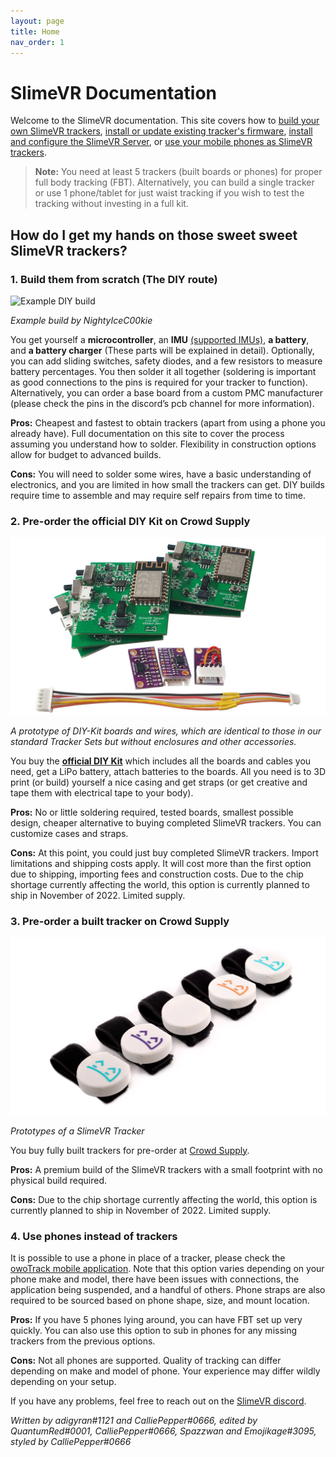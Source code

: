 ```yaml
---
layout: page
title: Home
nav_order: 1
---
```


# SlimeVR Documentation

Welcome to the SlimeVR documentation. This site covers how to [build your own SlimeVR trackers](diy/diy-trackers-guide.md), [install or update existing tracker's firmware](firmware/updating-firmware.md), [install and configure the SlimeVR Server](server-setup/slimevr-setup.md), or [use your mobile phones as SlimeVR trackers](tools/owoTrack.md).

> **Note:** You need at least 5 trackers (built boards or phones) for proper full body tracking (FBT). Alternatively, you can build a single tracker or use 1 phone/tablet for just waist tracking if you wish to test the tracking without investing in a full kit.

## How do I get my hands on those sweet sweet SlimeVR trackers?

### 1. Build them from scratch (The DIY route)

![Example DIY build](https://i.imgur.com/dLJBuM9.jpg)

*Example build by NightyIceC00kie*

You get yourself a **microcontroller**, an **IMU** [(supported IMUs)](https://github.com/SlimeVR/SlimeVR-Tracker-ESP/blob/main/README.md), **a battery**, and **a battery charger** (These parts will be explained in detail). Optionally, you can add sliding switches, safety diodes, and a few resistors to measure battery percentages. You then solder it all together (soldering is important as good connections to the pins is required for your tracker to function). Alternatively, you can order a base board from a custom PMC manufacturer (please check the pins in the discord’s pcb channel for more information).

**Pros:** Cheapest and fastest to obtain trackers (apart from using a phone you already have). Full documentation on this site to cover the process assuming you understand how to solder. Flexibility in construction options allow for budget to advanced builds.

**Cons:** You will need to solder some wires, have a basic understanding of electronics, and you are limited in how small the trackers can get. DIY builds require time to assemble and may require self repairs from time to time.


### 2. Pre-order the official DIY Kit on Crowd Supply

![DIY kit](assets/img/diyKit.jpg)

*A prototype of DIY-Kit boards and wires, which are identical to those in our standard Tracker Sets but without enclosures and other accessories.*

You buy the [**official DIY Kit**](https://www.crowdsupply.com/slimevr/slimevr-full-body-tracker) which includes all the boards and cables you need, get a LiPo battery, attach batteries to the boards. All you need is to 3D print (or build) yourself a nice casing and get straps (or get creative and tape them with electrical tape to your body).

**Pros:** No or little soldering required, tested boards, smallest possible design, cheaper alternative to buying completed SlimeVR trackers. You can customize cases and straps.

**Cons:** At this point, you could just buy completed SlimeVR trackers. Import limitations and shipping costs apply. It will cost more than the first option due to shipping, importing fees and construction costs. Due to the chip shortage currently affecting the world, this option is currently planned to ship in November of 2022. Limited supply.

### 3. Pre-order a built tracker on Crowd Supply

![Prebuilt tracker](assets/img/slimeVRProduction.jpg)

*Prototypes of a SlimeVR Tracker*

You buy fully built trackers for pre-order at [Crowd Supply](https://www.crowdsupply.com/slimevr/slimevr-full-body-tracker). 

**Pros:** A premium build of the SlimeVR trackers with a small footprint with no physical build required.

**Cons:** Due to the chip shortage currently affecting the world, this option is currently planned to ship in November of 2022. Limited supply.

### 4. Use phones instead of trackers

It is possible to use a phone in place of a tracker, please check the  [owoTrack mobile application](tools/owoTrack.md). Note that this option varies depending on your phone make and model, there have been issues with connections, the application being suspended, and a handful of others. Phone straps are also required to be sourced based on phone shape, size, and mount location.

**Pros:** If you have 5 phones lying around, you can have FBT set up very quickly. You can also use this option to sub in phones for any missing trackers from the previous options.

**Cons:** Not all phones are supported. Quality of tracking can differ depending on make and model of phone. Your experience may differ wildly depending on your setup.

If you have any problems, feel free to reach out on the [SlimeVR discord](https://discord.gg/SlimeVR).

*Written by adigyran#1121 and CalliePepper#0666, edited by QuantumRed#0001, CalliePepper#0666, Spazzwan and Emojikage#3095, styled by CalliePepper#0666*
